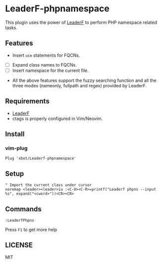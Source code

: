 # LeaderF-phpnamespace

This plugin uses the power of [LeaderF](https://github.com/Yggdroot/LeaderF) to perform PHP namespace related tasks.

## Features

- Insert `use` statements for FQCNs.
- [ ] Expand class names to FQCNs.
- [ ] Insert namespace for the current file.
- All the above features support the fuzzy searching function and all the three modes (nameonly, fullpath and regex) provided by LeaderF.

## Requirements

- [LeaderF](https://github.com/Yggdroot/LeaderF)
- ctags is properly configured in Vim/Neovim.

## Install

### vim-plug

```vim
Plug 'xbot/Leaderf-phpnamespace'
```

## Setup

```vim
" Import the current class under cursor
noremap <leader><leader>iu :<C-U><C-R>=printf("Leaderf phpns --input %s", expand("<cword>"))<CR><CR>
```

## Commands

```vim
:LeaderfPhpns
```

Press `F1` to get more help

## LICENSE

MIT
